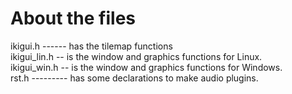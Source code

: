 # About the files
ikigui.h ------ has the tilemap functions  
ikigui_lin.h -- is the window and graphics functions for Linux.  
ikigui_win.h -- is the window and graphics functions for Windows.  
rst.h --------- has some declarations to make audio plugins.  
